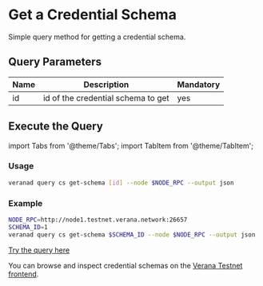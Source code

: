 # Get a Credential Schema

Simple query method for getting a credential schema.

## Query Parameters

|Name               |Description                            |Mandatory|
|-------------------|---------------------------------------|--------|
| id    | id of the credential schema to get  | yes |

## Execute the Query

import Tabs from '@theme/Tabs';
import TabItem from '@theme/TabItem';

<Tabs>
  <TabItem value="cli" label="CLI" default>

### Usage

```bash
veranad query cs get-schema [id] --node $NODE_RPC --output json
```

### Example

```bash
NODE_RPC=http://node1.testnet.verana.network:26657
SCHEMA_ID=1
veranad query cs get-schema $SCHEMA_ID --node $NODE_RPC --output json
```

  </TabItem>
  <TabItem value="api" label="API">

[Try the query here](https://api.testnet.verana.network/#/)

  </TabItem>
  <TabItem value="frontend" label="Frontend">

You can browse and inspect credential schemas on the [Verana Testnet frontend](https://testnet.verana.network).

  </TabItem>
</Tabs>
